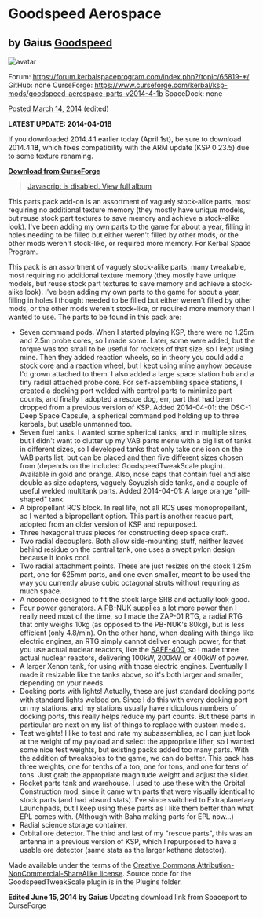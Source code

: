 # Goodspeed Aerospace

## by Gaius [Goodspeed][goodspeed]

![avatar](https://kerbal-forum-uploads.s3.us-west-2.amazonaws.com/profile/photo-66495.png)

[goodspeed]: https://forum.kerbalspaceprogram.com/index.php?/profile/66495-*/ "Gaius Goodspeed"


Forum:      https://forum.kerbalspaceprogram.com/index.php?/topic/65819-*/
GitHub:     none
CurseForge: https://www.curseforge.com/kerbal/ksp-mods/goodspeed-aerospace-parts-v2014-4-1b
SpaceDock:  none

[Posted March 14, 2014](https://forum.kerbalspaceprogram.com/index.php?/topic/65819-0235-goodspeed-aerospace-parts-v201441b/&do=findComment&comment=1012422) (edited)

**LATEST UPDATE: 2014-04-01B**

If you downloaded 2014.4.1 earlier today (April 1st), be sure to download 2014.4.1**B**, which fixes compatibility with the ARM update (KSP 0.23.5) due to some texture renaming.

[**Download from CurseForge**](https://kerbal.curseforge.com/ksp-mods/221271-goodspeed-aerospace-parts-v2014-4-1b)

> [Javascript is disabled. View full album](https://imgur.com/a/u4K9v)

This parts pack add-on is an assortment of vaguely stock-alike parts, most requiring no additional texture memory (they mostly have unique models, but reuse stock part textures to save memory and achieve a stock-alike look). I've been adding my own parts to the game for about a year, filling in holes needing to be filled but either weren't filled by other mods, or the other mods weren't stock-like, or required more memory. For Kerbal Space Program.


This pack is an assortment of vaguely stock-alike parts, many tweakable, most requiring no additional texture memory (they mostly have unique models, but reuse stock part textures to save memory and achieve a stock-alike look). I've been adding my own parts to the game for about a year, filling in holes I thought needed to be filled but either weren't filled by other mods, or the other mods weren't stock-like, or required more memory than I wanted to use. The parts to be found in this pack are:



* Seven command pods. When I started playing KSP, there were no 1.25m and 2.5m probe cores, so I made some. Later, some were added, but the torque was too small to be useful for rockets of that size, so I kept using mine. Then they added reaction wheels, so in theory you could add a stock core and a reaction wheel, but I kept using mine anyhow because I'd grown attached to them. I also added a large space station hub and a tiny radial attached probe core. For self-assembling space stations, I created a docking port welded with control parts to minimize part counts, and finally I adopted a rescue dog, err, part that had been dropped from a previous version of KSP. Added 2014-04-01: the DSC-1 Deep Space Capsule, a spherical command pod holding up to three kerbals, but usable unmanned too.
* Seven fuel tanks. I wanted some spherical tanks, and in multiple sizes, but I didn't want to clutter up my VAB parts menu with a big list of tanks in different sizes, so I developed tanks that only take one icon on the VAB parts list, but can be placed and then five different sizes chosen from (depends on the included GoodspeedTweakScale plugin). Available in gold and orange. Also, nose caps that contain fuel and also double as size adapters, vaguely Soyuzish side tanks, and a couple of useful welded multitank parts. Added 2014-04-01: A large orange "pill-shaped" tank.
* A bipropellant RCS block. In real life, not all RCS uses monopropellant, so I wanted a bipropellant option. This part is another rescue part, adopted from an older version of KSP and repurposed.
* Three hexagonal truss pieces for constructing deep space craft.
* Two radial decouplers. Both allow side-mounting stuff, neither leaves behind residue on the central tank, one uses a swept pylon design because it looks cool.
* Two radial attachment points. These are just resizes on the stock 1.25m part, one for 625mm parts, and one even smaller, meant to be used the way you currently abuse cubic octagonal struts without requiring as much space.
* A nosecone designed to fit the stock large SRB and actually look good.
* Four power generators. A PB-NUK supplies a lot more power than I really need most of the time, so I made the ZAP-01 RTG, a radial RTG that only weighs 10kg (as opposed to the PB-NUK's 80kg), but is less efficient (only 4.8/min). On the other hand, when dealing with things like electric engines, an RTG simply cannot deliver enough power, for that you use actual nuclear reactors, like the [SAFE-400](https://en.wikipedia.org/wiki/Safe_Affordable_Fission_Engine), so I made three actual nuclear reactors, delivering 100kW, 200kW, or 400kW of power.
* A larger Xenon tank, for using with those electric engines. Eventually I made it resizable like the tanks above, so it's both larger and smaller, depending on your needs.
* Docking ports with lights! Actually, these are just standard docking ports with standard lights welded on. Since I do this with every docking port on my stations, and my stations usually have ridiculous numbers of docking ports, this really helps reduce my part counts. But these parts in particular are next on my list of things to replace with custom models.
* Test weights! I like to test and rate my subassemblies, so I can just look at the weight of my payload and select the appropriate lifter, so I wanted some nice test weights, but existing packs added too many parts. With the addition of tweakables to the game, we can do better. This pack has three weights, one for tenths of a ton, one for tons, and one for tens of tons. Just grab the appropriate magnitude weight and adjust the slider.
* Rocket parts tank and warehouse. I used to use these with the Orbital Construction mod, since it came with parts that were visually identical to stock parts (and had absurd stats). I've since switched to Extraplanetary Launchpads, but I keep using these parts as I like them better than what EPL comes with. (Although with Baha making parts for EPL now...)
* Radial science storage container.
* Orbital ore detector. The third and last of my "rescue parts", this was an antenna in a previous version of KSP, which I repurposed to have a usable ore detector (same stats as the larger kethane detector).



Made available under the terms of the [Creative Commons Attribution-NonCommercial-ShareAlike license](https://creativecommons.org/licenses/by-nc-sa/4.0/). Source code for the GoodspeedTweakScale plugin is in the Plugins folder.

**Edited June 15, 2014 by Gaius**
Updating download link from Spaceport to CurseForge
